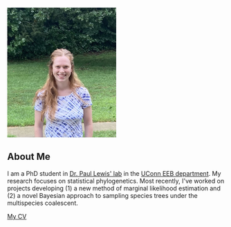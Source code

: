 ![image of Analisa Milkey](images/headshot.jpg "description")

## About Me
I am a PhD student in [Dr. Paul Lewis' lab](https://plewis.github.io/) in the [UConn EEB department](https://eeb.uconn.edu/). My research focuses on statistical phylogenetics. Most recently, I've worked on projects developing (1) a new method of marginal likelihood estimation and (2) a novel Bayesian approach to sampling species trees under the multispecies coalescent.

[My CV](PDFs/cv.pdf)
